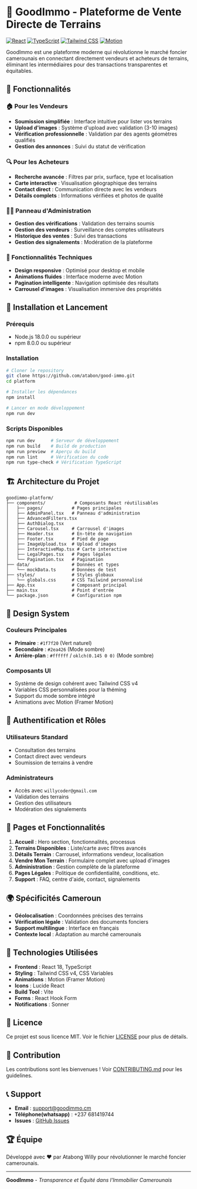 # 🏡 GoodImmo - Plateforme de Vente Directe de Terrains

[![React](https://img.shields.io/badge/React-18.2.0-blue.svg)](https://reactjs.org/)
[![TypeScript](https://img.shields.io/badge/TypeScript-5.2.2-blue.svg)](https://www.typescriptlang.org/)
[![Tailwind CSS](https://img.shields.io/badge/Tailwind_CSS-4.0.0-38B2AC.svg)](https://tailwindcss.com/)
[![Motion](https://img.shields.io/badge/Motion-10.16.0-purple.svg)](https://motion.dev/)

GoodImmo est une plateforme moderne qui révolutionne le marché foncier camerounais en connectant directement vendeurs et acheteurs de terrains, éliminant les intermédiaires pour des transactions transparentes et équitables.

## 🌟 Fonctionnalités

### 🏠 Pour les Vendeurs
- **Soumission simplifiée** : Interface intuitive pour lister vos terrains
- **Upload d'images** : Système d'upload avec validation (3-10 images)
- **Vérification professionnelle** : Validation par des agents géomètres qualifiés
- **Gestion des annonces** : Suivi du statut de vérification

### 🔍 Pour les Acheteurs
- **Recherche avancée** : Filtres par prix, surface, type et localisation
- **Carte interactive** : Visualisation géographique des terrains
- **Contact direct** : Communication directe avec les vendeurs
- **Détails complets** : Informations vérifiées et photos de qualité

### 👨‍💼 Panneau d'Administration
- **Gestion des vérifications** : Validation des terrains soumis
- **Gestion des vendeurs** : Surveillance des comptes utilisateurs
- **Historique des ventes** : Suivi des transactions
- **Gestion des signalements** : Modération de la plateforme

### 📱 Fonctionnalités Techniques
- **Design responsive** : Optimisé pour desktop et mobile
- **Animations fluides** : Interface moderne avec Motion
- **Pagination intelligente** : Navigation optimisée des résultats
- **Carrousel d'images** : Visualisation immersive des propriétés

## 🚀 Installation et Lancement

### Prérequis
- Node.js 18.0.0 ou supérieur
- npm 8.0.0 ou supérieur

### Installation
```bash
# Cloner le repository
git clone https://github.com/atabon/good-immo.git
cd platform

# Installer les dépendances
npm install

# Lancer en mode développement
npm run dev
```

### Scripts Disponibles
```bash
npm run dev      # Serveur de développement
npm run build    # Build de production
npm run preview  # Aperçu du build
npm run lint     # Vérification du code
npm run type-check # Vérification TypeScript
```

## 🏗️ Architecture du Projet

```
goodimmo-platform/
├── components/           # Composants React réutilisables
│   ├── pages/           # Pages principales
│   ├── AdminPanel.tsx   # Panneau d'administration
│   ├── AdvancedFilters.tsx
│   ├── AuthDialog.tsx
│   ├── Carousel.tsx     # Carrousel d'images
│   ├── Header.tsx       # En-tête de navigation
│   ├── Footer.tsx       # Pied de page
│   ├── ImageUpload.tsx  # Upload d'images
│   ├── InteractiveMap.tsx # Carte interactive
│   ├── LegalPages.tsx   # Pages légales
│   └── Pagination.tsx   # Pagination
├── data/                # Données et types
│   └── mockData.ts      # Données de test
├── styles/              # Styles globaux
│   └── globals.css      # CSS Tailwind personnalisé
├── App.tsx              # Composant principal
├── main.tsx             # Point d'entrée
└── package.json         # Configuration npm
```

## 🎨 Design System

### Couleurs Principales
- **Primaire** : `#1f7f20` (Vert naturel)
- **Secondaire** : `#2ea426` (Mode sombre)
- **Arrière-plan** : `#ffffff` / `oklch(0.145 0 0)` (Mode sombre)

### Composants UI
- Système de design cohérent avec Tailwind CSS v4
- Variables CSS personnalisées pour la théming
- Support du mode sombre intégré
- Animations avec Motion (Framer Motion)

## 🔐 Authentification et Rôles

### Utilisateurs Standard
- Consultation des terrains
- Contact direct avec vendeurs
- Soumission de terrains à vendre

### Administrateurs
- Accès avec `willycoder@gmail.com`
- Validation des terrains
- Gestion des utilisateurs
- Modération des signalements

## 📱 Pages et Fonctionnalités

1. **Accueil** : Hero section, fonctionnalités, processus
2. **Terrains Disponibles** : Liste/carte avec filtres avancés
3. **Détails Terrain** : Carrousel, informations vendeur, localisation
4. **Vendre Mon Terrain** : Formulaire complet avec upload d'images
5. **Administration** : Gestion complète de la plateforme
6. **Pages Légales** : Politique de confidentialité, conditions, etc.
7. **Support** : FAQ, centre d'aide, contact, signalements

## 🌍 Spécificités Cameroun

- **Géolocalisation** : Coordonnées précises des terrains
- **Vérification légale** : Validation des documents fonciers
- **Support multilingue** : Interface en français
- **Contexte local** : Adaptation au marché camerounais

## 🔧 Technologies Utilisées

- **Frontend** : React 18, TypeScript
- **Styling** : Tailwind CSS v4, CSS Variables
- **Animations** : Motion (Framer Motion)
- **Icons** : Lucide React
- **Build Tool** : Vite
- **Forms** : React Hook Form
- **Notifications** : Sonner

## 📄 Licence

Ce projet est sous licence MIT. Voir le fichier [LICENSE](LICENSE) pour plus de détails.

## 🤝 Contribution

Les contributions sont les bienvenues ! Voir [CONTRIBUTING.md](CONTRIBUTING.md) pour les guidelines.

## 📞 Support

- **Email** : support@goodimmo.cm
- **Téléphone(whatsapp)** : +237 681419744
- **Issues** : [GitHub Issues](https://github.com/atabon/good-immo/issues)

## 🏆 Équipe

Développé avec ❤️ par Atabong Willy pour révolutionner le marché foncier camerounais.

---

**GoodImmo** - *Transparence et Équité dans l'Immobilier Camerounais*
